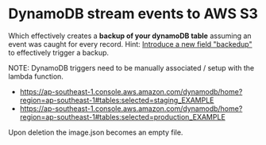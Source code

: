 <!--
title: TODO
description: TODO
layout: Doc
framework: v1
platform: AWS
language: nodeJS
authorLink: 'https://github.com/kaihendry'
authorName: 'Kai Hendry'
authorAvatar: 'https://avatars3.githubusercontent.com/u/765871?v=4&s=140'
-->
# DynamoDB stream events to AWS S3

Which effectively creates a **backup of your dynamoDB table** assuming an event
was caught for every record. Hint: [Introduce a new field
"backedup"](https://s.natalian.org/2022/rupdated.js) to effectively
trigger a backup.

NOTE: DynamoDB triggers need to be manually associated / setup with the lambda function.

* https://ap-southeast-1.console.aws.amazon.com/dynamodb/home?region=ap-southeast-1#tables:selected=staging_EXAMPLE
* https://ap-southeast-1.console.aws.amazon.com/dynamodb/home?region=ap-southeast-1#tables:selected=production_EXAMPLE

Upon deletion the image.json becomes an empty file.

